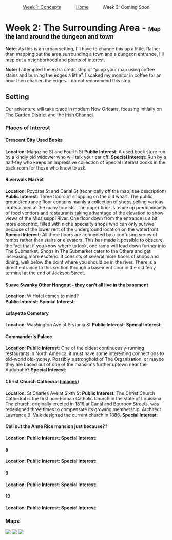 <div align="center">
 <a href ="{{site.url}}/week1/week1-notes.html">Week 1: Concepts</a> &nbsp;&nbsp;&nbsp;&nbsp;&nbsp;&nbsp;&nbsp;&nbsp;&nbsp;&nbsp; 
 <a href="{{site.url}}/index.html">Home</a>&nbsp;&nbsp;&nbsp;&nbsp;&nbsp;&nbsp;&nbsp;&nbsp;&nbsp;&nbsp; 
 Week 3: Coming Soon
</div>

# Week 2: The Surrounding Area - <span style="font-size:large;">Map the land around the dungeon and town</span>
__Note__:  As this is an urban setting, I'll have to change this up a little.  Rather than mapping out the area
 surrounding a town and a dungeon entrance, I'll map out a neighborhood and points of interest.
  
__Note:__ I attempted the extra credit step of "pimp your map using coffee stains and burning the edges a little".  I
 soaked my monitor in coffee for an hour then charred the edges.  I do not recommend this step.
 
## Setting
Our adventure will take place in modern New Orleans, focusing initially on [The Garden District](https://en.wikipedia.org/wiki/Garden_District,_New_Orleans#History)
 and the [Irish Channel](https://en.wikipedia.org/wiki/Irish_Channel,_New_Orleans#History).

### Places of Interest
#### Crescent City Used Books
**Location**: Magazine St and Fourth St
**Public Interest**: A used book store run by a kindly old widower who will talk your ear off. 
**Special Interest**: Run by a half-fey who keeps an impressive collection of Special Interest books in the back
 room for those who know to ask.
  
#### Riverwalk Market
**Location**: Poydras St and Canal St (technically off the map, see description)
**Public Interest**: Three floors of shopping on the old wharf.  The public ground/entrance floor contains mainly a
 collection of shops selling various crafts aimed at the many tourists.  The upper floor is made up predominantly of 
 food vendors and restaurants taking advantage of the elevation to show views of the Mississippi River.  One floor 
 down from the entrance is a bit more eccentric, filled with niche specialty shops who can only survive because of 
 the lower rent of the underground location on the waterfront.  
**Special Interest**: All three floors are connected by a confusing series of ramps rather than stairs or elevators.  This 
 has made it possible to obscure the fact that if you know where to look, one ramp will lead  down further into The 
 Submarket.  Shops in The Submarket cater to the Others and get increasing more esoteric.  It consists of several more 
 floors of shops and dining, well below the point where you should be in the river.  There is a direct entrance to this 
 section through a basement door in the old ferry terminal at the end of Jackson Street.
    
#### Suave Swanky Other Hangout - they can't all live in the basement
**Location**: W Hotel comes to mind?  
**Public Interest**:
**Special Interest**:

#### Lafayette Cemetery
**Location**: Washington Ave at Prytania St
**Public Interest**:
**Special Interest**:

#### Commander's Palace
**Location**:
**Public Interest**: One of the oldest continuously-running restaurants in North America, it must have some interesting
 connections to old-world old-money.  Possibly a stronghold of The Organization, or maybe they are based out of one
 of the mansions further uptown near the Audubahn?
**Special Interest**:   

#### Christ Church Cathedral ([images](https://tinyurl.com/y7kp2xes))
**Location**: St Charles Ave at Sixth St
**Public Interest**: The Christ Church Cathedral is the first non-Roman Catholic Church in the state of Louisiana. The
 church, originally erected in 1816 at Canal and Bourbon Streets, was redesigned three times to compensate its growing 
 membership. Architect Lawrence B. Valk designed the current church in 1886.
**Special Interest**:

#### Call out the Anne Rice mansion just because??
**Location**:
**Public Interest**:
**Special Interest**:

#### 8
**Location**:
**Public Interest**:
**Special Interest**:

#### 9
**Location**:
**Public Interest**:
**Special Interest**:

#### 10
**Location**:
**Public Interest**:
**Special Interest**:


### Maps
 <img src="{{site.url}}/images/new-orleans-redo-beige.jpg" />
 <img src="{{site.url}}/images/garden-district.png" />
 <img src="{{site.url}}/images/french-quarter.png" />


 
